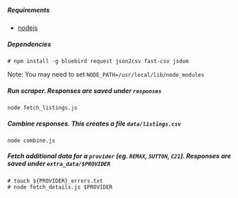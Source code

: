 ##### Requirements

* [nodejs](http://nodejs.org/)

##### Dependencies
```
# npm install -g bluebird request json2csv fast-csv jsdom
```

Note: You may need to set `NODE_PATH=/usr/local/lib/node_modules`
##### Run scraper. Responses are saved under `responses`
```
node fetch_listings.js
```

##### Combine responses. This creates a file `data/listings.csv`
```
node combine.js
```

##### Fetch additional data for a `provider` (eg. `REMAX`, `SUTTON`, `C21`). Responses are saved under `extra_data/$PROVIDER`
```
# touch ${PROVIDER}_errors.txt
# node fetch_details.js $PROVIDER
```

